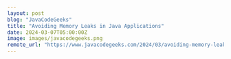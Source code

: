 ```yaml
---
layout: post
blog: "JavaCodeGeeks"
title: "Avoiding Memory Leaks in Java Applications"
date: 2024-03-07T05:00:00Z
image: images/javacodegeeks.png
remote_url: "https://www.javacodegeeks.com/2024/03/avoiding-memory-leaks-in-java-applications.html"
---
```

